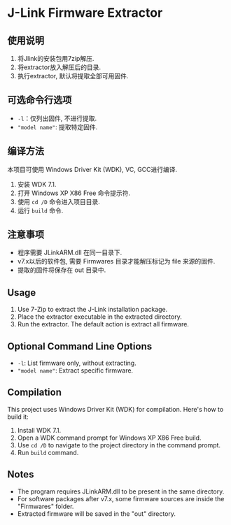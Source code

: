 J-Link Firmware Extractor
=========================

## 使用说明

1. 将Jlink的安装包用7zip解压.
2. 将extractor放入解压后的目录.
3. 执行extractor, 默认将提取全部可用固件.

## 可选命令行选项

- `-l`：仅列出固件, 不进行提取.
- `"model name"`: 提取特定固件.

## 编译方法

本项目可使用 Windows Driver Kit (WDK), VC, GCC进行编译.

1. 安装 WDK 7.1.
2. 打开 Windows XP X86 Free 命令提示符.
3. 使用 `cd /D` 命令进入项目目录.
4. 运行 `build` 命令.

## 注意事项

- 程序需要 JLinkARM.dll 在同一目录下.
- v7.x以后的软件包, 需要 Firmwares 目录才能解压标记为 file 来源的固件.
- 提取的固件将保存在 out 目录中.

## Usage

1. Use 7-Zip to extract the J-Link installation package.
2. Place the extractor executable in the extracted directory.
3. Run the extractor. The default action is extract all firmware.

## Optional Command Line Options

- `-l`: List firmware only, without extracting.
- `"model name"`: Extract specific firmware.

## Compilation

This project uses Windows Driver Kit (WDK) for compilation. Here's how to build it:

1. Install WDK 7.1.
2. Open a WDK command prompt for Windows XP X86 Free build.
3. Use `cd /D` to navigate to the project directory in the command prompt.
4. Run `build` command.

## Notes

- The program requires JLinkARM.dll to be present in the same directory.
- For software packages after v7.x, some firmware sources are inside the "Firmwares" folder.
- Extracted firmware will be saved in the "out" directory.